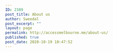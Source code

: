 ```yaml
---
ID: 2389
post_title: About us
author: Sweedal
post_excerpt: ""
layout: page
permalink: http://accessmelbourne.me/about-us/
published: true
post_date: 2020-10-19 10:47:52
---
```

<!-- wp:themify-builder/canvas /-->